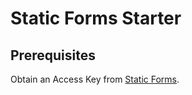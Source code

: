 # Static Forms Starter

## Prerequisites

Obtain an Access Key from [Static Forms](https://www.staticforms.xyz/).